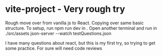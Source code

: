 # vite-project - Very rough try
Rough move over from vanilla js to React. Copying over same basic structure. 
To setup, run npm run dev in .
Open another terminal and run in ./src/assets
json-server --watch testQuestions.json 

I have many questions about react, but this is my first try, so trying to get some practice. 
For sure will need code reviews
